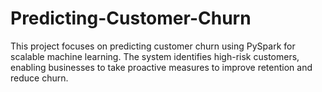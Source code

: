 # Predicting-Customer-Churn
This project focuses on predicting customer churn using PySpark for scalable machine learning. The system identifies high-risk customers, enabling businesses to take proactive measures to improve retention and reduce churn.
